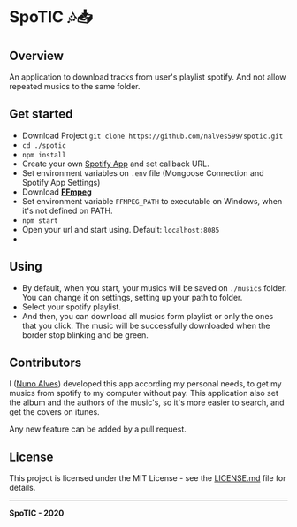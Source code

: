# SpoTIC  🎶📥

## Overview
An application to download tracks from user's playlist spotify. And not allow repeated musics to the same folder.

## Get started
- Download Project `git clone https://github.com/nalves599/spotic.git`
-  `cd ./spotic`
- `npm install`
- Create your own [Spotify App](https://developer.spotify.com/documentation/web-api/quick-start/) and set callback URL.
- Set environment variables on `.env` file (Mongoose Connection and Spotify App Settings)
- Download [**FFmpeg**](https://www.ffmpeg.org/download.html "FFmpeg Download")
- Set environment variable `FFMPEG_PATH` to executable on Windows, when it's not defined on PATH.
- `npm start`
- Open your url and start using. Default: `localhost:8085` 
- 
## Using
- By default, when you start, your musics will be saved on `./musics` folder. You can change it on settings, setting up your path to folder.
- Select your spotify playlist.
- And then, you can download all musics form playlist or only the ones that you click. The music will be successfully downloaded when the border stop blinking and be green.

## Contributors
I ([Nuno Alves](https://github.com/nalves599 "nalves599")) developed this app according my personal needs, to get my musics from spotify to my computer without pay. This application also set the album and the authors of the music's, so it's more easier to search, and get the covers on itunes.

Any new feature can be added by a pull request.

## License
This project is licensed under the MIT License - see the  [LICENSE.md](https://github.com/nalves599/spotic/LICENSE.md)  file for details.

---

**SpoTIC - 2020**